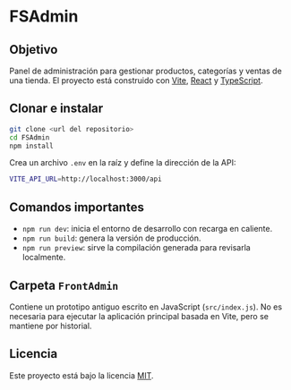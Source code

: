 # FSAdmin

## Objetivo
Panel de administración para gestionar productos, categorías y ventas de una tienda. El proyecto está construido con [Vite](https://vitejs.dev/), [React](https://react.dev/) y [TypeScript](https://www.typescriptlang.org/).

## Clonar e instalar
```bash
git clone <url del repositorio>
cd FSAdmin
npm install
```

Crea un archivo `.env` en la raíz y define la dirección de la API:
```bash
VITE_API_URL=http://localhost:3000/api
```

## Comandos importantes
- `npm run dev`: inicia el entorno de desarrollo con recarga en caliente.
- `npm run build`: genera la versión de producción.
- `npm run preview`: sirve la compilación generada para revisarla localmente.

## Carpeta `FrontAdmin`
Contiene un prototipo antiguo escrito en JavaScript (`src/index.js`). No es necesaria para ejecutar la aplicación principal basada en Vite, pero se mantiene por historial.

## Licencia
Este proyecto está bajo la licencia [MIT](LICENSE).
